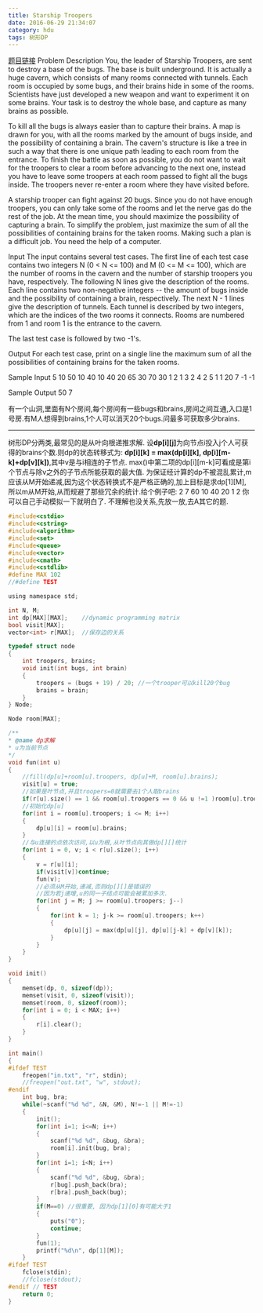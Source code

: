 ```yaml
---
title: Starship Troopers
date: 2016-06-29 21:34:07
category: hdu
tags: 树形DP
---
```

[题目链接](http://acm.hdu.edu.cn/showproblem.php?pid=1011)
Problem Description
You, the leader of Starship Troopers, are sent to destroy a base of the bugs. The base is built underground. It is actually a huge cavern, which consists of many rooms connected with tunnels. Each room is occupied by some bugs, and their brains hide in some of the rooms. Scientists have just developed a new weapon and want to experiment it on some brains. Your task is to destroy the whole base, and capture as many brains as possible.

To kill all the bugs is always easier than to capture their brains. A map is drawn for you, with all the rooms marked by the amount of bugs inside, and the possibility of containing a brain. The cavern's structure is like a tree in such a way that there is one unique path leading to each room from the entrance. To finish the battle as soon as possible, you do not want to wait for the troopers to clear a room before advancing to the next one, instead you have to leave some troopers at each room passed to fight all the bugs inside. The troopers never re-enter a room where they have visited before.

A starship trooper can fight against 20 bugs. Since you do not have enough troopers, you can only take some of the rooms and let the nerve gas do the rest of the job. At the mean time, you should maximize the possibility of capturing a brain. To simplify the problem, just maximize the sum of all the possibilities of containing brains for the taken rooms. Making such a plan is a difficult job. You need the help of a computer.
 

Input
The input contains several test cases. The first line of each test case contains two integers N (0 < N <= 100) and M (0 <= M <= 100), which are the number of rooms in the cavern and the number of starship troopers you have, respectively. The following N lines give the description of the rooms. Each line contains two non-negative integers -- the amount of bugs inside and the possibility of containing a brain, respectively. The next N - 1 lines give the description of tunnels. Each tunnel is described by two integers, which are the indices of the two rooms it connects. Rooms are numbered from 1 and room 1 is the entrance to the cavern.

The last test case is followed by two -1's.
 

Output
For each test case, print on a single line the maximum sum of all the possibilities of containing brains for the taken rooms.
 

Sample Input
5 10
50 10
40 10
40 20
65 30
70 30
1 2
1 3
2 4
2 5
1 1
20 7
-1 -1
 

Sample Output
50
7

有一个山洞,里面有N个房间,每个房间有一些bugs和brains,房间之间互通,入口是1号房.有M人想得到brains,1个人可以消灭20个bugs.问最多可获取多少brains.
<hr/>

树形DP分两类,最常见的是从叶向根递推求解.
设<b>dp[i][j]</b>为向节点i投入j个人可获得的brains个数.则dp的状态转移式为:
<b>dp[i][k] = max(dp[i][k], dp[i][m-k]+dp[v][k])</b>,其中v是与i相连的子节点.
max()中第二项的dp[i][m-k]可看成是第i个节点与除v之外的子节点所能获取的最大值.
为保证经计算的dp不被混乱累计,m应该从M开始递减,因为这个状态转换式不是严格正确的,加上目标是求dp[1][M], 所以m从M开始,从而规避了那些冗余的统计.给个例子吧:
2 7
60 10
40 20
1 2
你可以自己手动模拟一下就明白了.
不理解也没关系,先放一放,去A其它的题.

```c
#include<cstdio>
#include<cstring>
#include<algorithm>
#include<set>
#include<queue>
#include<vector>
#include<cmath>
#include<cstdlib>
#define MAX 102
//#define TEST

using namespace std;

int N, M;
int dp[MAX][MAX];    //dynamic programming matrix
bool visit[MAX];
vector<int> r[MAX];  //保存边的关系

typedef struct node
{
    int troopers, brains;
    void init(int bugs, int brain)
    {
        troopers = (bugs + 19) / 20; //一个trooper可以kill20个bug
        brains = brain;
    }
} Node;

Node room[MAX];

/**
* @name dp求解
* u为当前节点
*/
void fun(int u)
{
    //fill(dp[u]+room[u].troopers, dp[u]+M, room[u].brains);
    visit[u] = true;
    //如果是叶节点,并且troopers=0就需要去1个人取brains
    if(r[u].size() == 1 && room[u].troopers == 0 && u !=1 )room[u].troopers = 1;
    //初始化dp[u]
    for(int i = room[u].troopers; i <= M; i++)
    {
        dp[u][i] = room[u].brains;
    }
    //与u连接的点依次访问,以u为根,从叶节点向其做dp[][]统计
    for(int i = 0, v; i < r[u].size(); i++)
    {
        v = r[u][i];
        if(visit[v])continue;
        fun(v);
        //必须从M开始,递减,否则dp[][]是错误的
        //因为若j递增,u的同一子结点可能会被累加多次.
        for(int j = M; j >= room[u].troopers; j--)
        {
            for(int k = 1; j-k >= room[u].troopers; k++)
            {
                dp[u][j] = max(dp[u][j], dp[u][j-k] + dp[v][k]);
            }
        }
    }
}

void init()
{
    memset(dp, 0, sizeof(dp));
    memset(visit, 0, sizeof(visit));
    memset(room, 0, sizeof(room));
    for(int i = 0; i < MAX; i++)
    {
        r[i].clear();
    }
}

int main()
{
#ifdef TEST
    freopen("in.txt", "r", stdin);
    //freopen("out.txt", "w", stdout);
#endif
    int bug, bra;
    while(~scanf("%d %d", &N, &M), N!=-1 || M!=-1)
    {
        init();
        for(int i=1; i<=N; i++)
        {
            scanf("%d %d", &bug, &bra);
            room[i].init(bug, bra);
        }
        for(int i=1; i<N; i++)
        {
            scanf("%d %d", &bug, &bra);
            r[bug].push_back(bra);
            r[bra].push_back(bug);
        }
        if(M==0) //很重要, 因为dp[1][0]有可能大于1
        {
            puts("0");
            continue;
        }
        fun(1);
        printf("%d\n", dp[1][M]);
    }
#ifdef TEST
    fclose(stdin);
    //fclose(stdout);
#endif // TEST
    return 0;
}

```